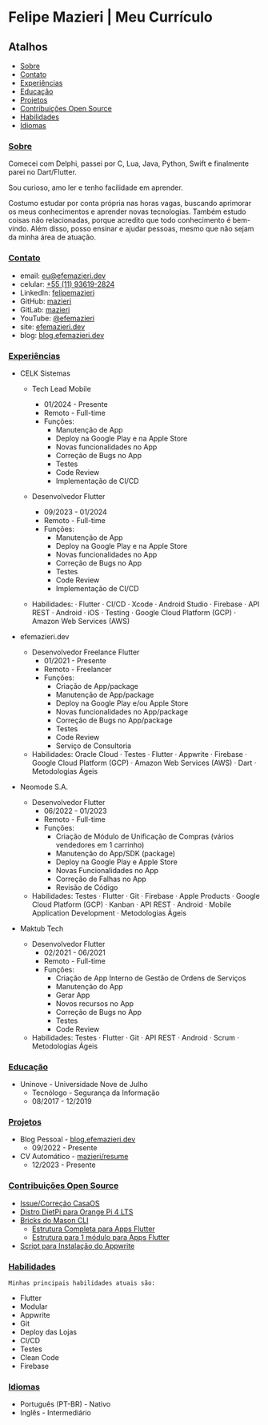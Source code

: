 # Felipe Mazieri | Meu Currículo

<!-- EXCLUDE - remove_init -  EXCLUDE -->

## Atalhos

- [Sobre](#sobre)
- [Contato](#contato)
- [Experiências](#experiências)
- [Educação](#educação)
- [Projetos](#projetos)
- [Contribuições Open Source](#contribuições-open-source)
- [Habilidades](#habilidades)
- [Idiomas](#idiomas)

<!-- EXCLUDE - remove_end -  EXCLUDE -->

### [Sobre](#atalhos)

Comecei com Delphi, passei por C, Lua, Java, Python, Swift e finalmente parei no Dart/Flutter.

Sou curioso, amo ler e tenho facilidade em aprender.

Costumo estudar por conta própria nas horas vagas, buscando aprimorar os meus conhecimentos e aprender novas tecnologias. Também estudo coisas não relacionadas, porque acredito que todo conhecimento é bem-vindo. Além disso, posso ensinar e ajudar pessoas, mesmo que não sejam da minha área de atuação.

### [Contato](#atalhos)

- email: [eu@efemazieri.dev](mailto:eu@efemazieri.dev)
- celular: [+55 (11) 93619-2824](tel:+5511936192824)
- LinkedIn: [felipemazieri](https://www.linkedin.com/in/felipemazieri/)
- GitHub: [mazieri](https://github.com/mazieri)
- GitLab: [mazieri](https://gitlab.com/mazieri)
- YouTube: [@efemazieri](https://www.youtube.com/@efemazieri)
- site: [efemazieri.dev](https://efemazieri.dev/)
- blog: [blog.efemazieri.dev](https://blog.efemazieri.dev/)

### [Experiências](#atalhos)

- CELK Sistemas
  - Tech Lead Mobile
    - 01/2024 - Presente
    - Remoto - Full-time
    - Funções:
      - Manutenção de App
      - Deploy na Google Play e na Apple Store
      - Novas funcionalidades no App
      - Correção de Bugs no App
      - Testes
      - Code Review
      - Implementação de CI/CD
  

  - Desenvolvedor Flutter
    - 09/2023 - 01/2024
    - Remoto - Full-time
    - Funções:
      - Manutenção de App
      - Deploy na Google Play e na Apple Store
      - Novas funcionalidades no App
      - Correção de Bugs no App
      - Testes
      - Code Review
      - Implementação de CI/CD
  - Habilidades: · Flutter · CI/CD · Xcode · Android Studio · Firebase · API REST · Android · iOS · Testing · Google Cloud Platform (GCP) · Amazon Web Services (AWS)


- efemazieri.dev
  - Desenvolvedor Freelance Flutter
    - 01/2021 - Presente
    - Remoto - Freelancer
    - Funções:
      - Criação de App/package
      - Manutenção de App/package
      - Deploy na Google Play e/ou Apple Store
      - Novas funcionalidades no App/package
      - Correção de Bugs no App/package
      - Testes
      - Code Review
      - Serviço de Consultoria
  - Habilidades: Oracle Cloud · Testes · Flutter · Appwrite · Firebase · Google Cloud Platform (GCP) · Amazon Web Services (AWS) · Dart · Metodologias Ágeis


- Neomode S.A.
  - Desenvolvedor Flutter
    - 06/2022 - 01/2023
    - Remoto - Full-time
    - Funções:
      - Criação de Módulo de Unificação de Compras (vários vendedores em 1 carrinho)
      - Manutenção do App/SDK (package)
      - Deploy na Google Play e Apple Store
      - Novas Funcionalidades no App
      - Correção de Falhas no App
      - Revisão de Código
  - Habilidades: Testes · Flutter · Git · Firebase · Apple Products · Google Cloud Platform (GCP) · Kanban · API REST · Android · Mobile Application Development · Metodologias Ágeis


- Maktub Tech
  - Desenvolvedor Flutter
    - 02/2021 - 06/2021
    - Remoto - Full-time
    - Funções:
      - Criação de App Interno de Gestão de Ordens de Serviços
      - Manutenção do App
      - Gerar App
      - Novos recursos no App
      - Correção de Bugs no App
      - Testes
      - Code Review
  - Habilidades: Testes · Flutter · Git · API REST · Android · Scrum · Metodologias Ágeis

### [Educação](#atalhos)

- Uninove - Universidade Nove de Julho
  - Tecnólogo - Segurança da Informação
  - 08/2017 - 12/2019

### [Projetos](#atalhos)

- Blog Pessoal - [blog.efemazieri.dev](https://blog.efemazieri.dev)
  - 09/2022 - Presente
- CV Automático - [mazieri/resume](https://github.com/mazieri/resume)
  - 12/2023 - Presente

### [Contribuições Open Source](#atalhos)

- [Issue/Correção CasaOS](https://github.com/IceWhaleTech/CasaOS/issues/916)
- [Distro DietPi para Orange Pi 4 LTS](https://gitlab.com/mazieri/orange/-/tree/main/IMG/DietPi/v1.0?ref_type=heads)
- [Bricks do Mason CLI](https://github.com/mazieri/bricks)
  - [Estrutura Completa para Apps Flutter](https://brickhub.dev/bricks/struct_cplt/1.0.0)
  - [Estrutura para 1 módulo para Apps Flutter](https://brickhub.dev/bricks/mod/1.0.0)
- [Script para Instalação do Appwrite](https://gitlab.com/mazieri/get_appwrite)

### [Habilidades](#atalhos)

`Minhas principais habilidades atuais são:`

- Flutter
- Modular
- Appwrite
- Git
- Deploy das Lojas
- CI/CD
- Testes
- Clean Code
- Firebase

### [Idiomas](#atalhos)

- Português (PT-BR) - Nativo
- Inglês - Intermediário
